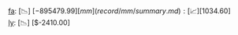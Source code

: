 [fa](record/fa/summary.md): [📉] [$-895479.99]  
[mm](record/mm/summary.md): [📈] [$1034.60]  
[ly](record/ly/summary.md): [📉] [$-2410.00]  
